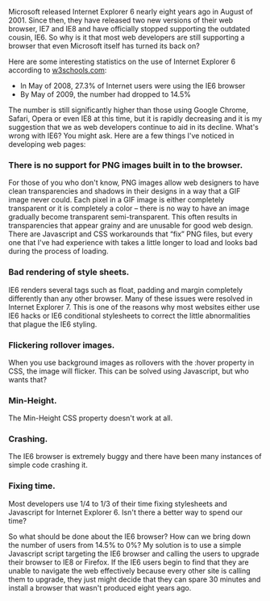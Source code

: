 Microsoft released Internet Explorer 6 nearly eight years ago in August of 2001. Since then, they have released two new versions of their web browser, IE7 and IE8 and have officially stopped supporting the outdated cousin, IE6. So why is it that most web developers are still supporting a browser that even Microsoft itself has turned its back on?

<!-- more -->

Here are some interesting statistics on the use of Internet Explorer 6 according to [w3schools.com](http://www.w3schools.com):

- In May of 2008, 27.3% of Internet users were using the IE6 browser
- By May of 2009, the number had dropped to 14.5%

The number is still significantly higher than those using Google Chrome, Safari, Opera or even IE8 at this time, but it is rapidly decreasing and it is my suggestion that we as web developers continue to aid in its decline. What's wrong with IE6? You might ask. Here are a few things I've noticed in developing web pages:

### There is no support for PNG images built in to the browser.

For those of you who don't know, PNG images allow web designers to have clean transparencies and shadows in their designs in a way that a GIF image never could. Each pixel in a GIF image is either completely transparent or it is completely a color – there is no way to have an image gradually become transparent semi-transparent. This often results in transparencies that appear grainy and are unusable for good web design. There are Javascript and CSS workarounds that “fix” PNG files, but every one that I've had experience with takes a little longer to load and looks bad during the process of loading.

### Bad rendering of style sheets.

IE6 renders several tags such as float, padding and margin completely differently than any other browser. Many of these issues were resolved in Internet Explorer 7. This is one of the reasons why most websites either use IE6 hacks or IE6 conditional stylesheets to correct the little abnormalities that plague the IE6 styling.

### Flickering rollover images.

When you use background images as rollovers with the :hover property in CSS, the image will flicker. This can be solved using Javascript, but who wants that?

### Min-Height.

The Min-Height CSS property doesn't work at all.

### Crashing.

The IE6 browser is extremely buggy and there have been many instances of simple code crashing it.

### Fixing time.

Most developers use 1/4 to 1/3 of their time fixing stylesheets and Javascript for Internet Explorer 6. Isn't there a better way to spend our time?

So what should be done about the IE6 browser? How can we bring down the number of users from 14.5% to 0%? My solution is to use a simple Javascript script targeting the IE6 browser and calling the users to upgrade their browser to IE8 or Firefox. If the IE6 users begin to find that they are unable to navigate the web effectively because every other site is calling them to upgrade, they just might decide that they can spare 30 minutes and install a browser that wasn't produced eight years ago.